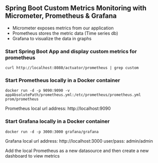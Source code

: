## Spring Boot Custom Metrics Monitoring with Micrometer, Prometheus & Grafana

* Micrometer exposes metrics from our application
* Prometheus stores the metric data (Time series db)
* Grafana to visualize the data in graphs



### Start Spring Boot App and display custom metrics for prometheus
~~~
curl http://localhost:8080/actuator/prometheus | grep custom
~~~

### Start Prometheus locally in a Docker container
~~~
docker run -d -p 9090:9090 -v appAbsolutePath/prometheus.yml:/etc/prometheus/prometheus.yml prom/prometheus
~~~

Prometheus local url address: http://localhost:9090

### Start Grafana locally in a Docker container
~~~
docker run -d -p 3000:3000 grafana/grafana
~~~

Grafana local url address: http://localhost:3000  user/pass: admin/admin

Add the local Prometheus as a new datasource and then create a new dashboard to view metrics